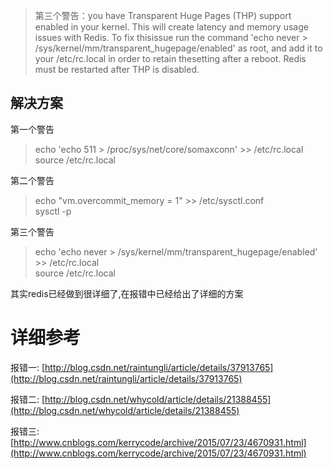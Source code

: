 >  第三个警告：you have Transparent Huge Pages (THP) support enabled in your kernel. This will create latency and memory usage issues with Redis. To fix thisissue run the command 'echo never > /sys/kernel/mm/transparent_hugepage/enabled' as root, and add it to your /etc/rc.local in order to retain thesetting after a reboot. Redis must be restarted after THP is disabled.
> 
>  
 
## 解决方案

 第一个警告

 
> echo 'echo 511 > /proc/sys/net/core/somaxconn' >> /etc/rc.local  
>  source /etc/rc.local
> 
>  
 第二个警告

 
> echo "vm.overcommit_memory = 1" >> /etc/sysctl.conf  
>  sysctl -p
> 
>  
 第三个警告

 
> echo 'echo never > /sys/kernel/mm/transparent_hugepage/enabled' >> /etc/rc.local  
>  source /etc/rc.local
> 
>  
 其实redis已经做到很详细了,在报错中已经给出了详细的方案

 

 
# 详细参考

 报错一: [http://blog.csdn.net/raintungli/article/details/37913765](http://blog.csdn.net/raintungli/article/details/37913765)

 报错二: [http://blog.csdn.net/whycold/article/details/21388455](http://blog.csdn.net/whycold/article/details/21388455)

 报错三: [http://www.cnblogs.com/kerrycode/archive/2015/07/23/4670931.html](http://www.cnblogs.com/kerrycode/archive/2015/07/23/4670931.html)

 

   
 